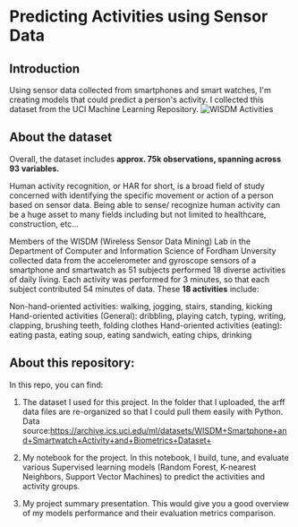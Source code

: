 # Predicting Activities using Sensor Data 

## Introduction
Using sensor data collected from smartphones and smart watches, I'm creating models that could predict a person's activity. I collected this dataset from the UCI Machine Learning Repository.
![WISDM Activities](https://github.com/mnnguyen2/WISDM/blob/master/WISDM%20Activities.png)

## About the dataset

Overall, the dataset includes **approx. 75k observations, spanning across 93 variables.**  

Human activity recognition, or HAR for short, is a broad field of study concerned with identifying the specific movement or action of a person based on sensor data. Being able to sense/ recognize human activity can be a huge asset to many fields including but not limited to healthcare, construction, etc...

Members of the WISDM (Wireless Sensor Data Mining) Lab in the Department of Computer and Information Science of Fordham Unversity collected data from the accelerometer and gyroscope sensors of a smartphone and smartwatch as 51 subjects performed 18 diverse activities of daily living. Each activity was performed for 3 minutes, so that each subject contributed 54 minutes of data. These **18 activities** include:

Non-hand-oriented activities: walking, jogging, stairs, standing, kicking
Hand-oriented activities (General): dribbling, playing catch, typing, writing, clapping, brushing teeth, folding clothes
Hand-oriented activities (eating): eating pasta, eating soup, eating sandwich, eating chips, drinking

## About this repository:

In this repo, you can find:
1. The dataset I used for this project. In the folder that I uploaded, the arff data files are re-organized so that I could pull them easily with Python. <br>
Data source:https://archive.ics.uci.edu/ml/datasets/WISDM+Smartphone+and+Smartwatch+Activity+and+Biometrics+Dataset+

2. My notebook for the project. In this notebook, I build, tune, and evaluate various Supervised learning models (Random Forest, K-nearest Neighbors, Support Vector Machines) to predict the activities and activity groups. 

3. My project summary presentation. This would give you a good overview of my models performance and their evaluation metrics comparison. 


